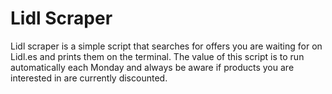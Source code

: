 # Lidl Scraper
Lidl scraper is a simple script that searches for offers you are waiting for on Lidl.es and prints them on the terminal.
The value of this script is to run automatically each Monday and always be aware if products you are interested in are currently discounted.
